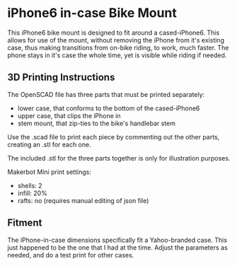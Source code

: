 iPhone6 in-case Bike Mount
===========
This iPhone6 bike mount is designed to fit around a cased-iPhone6.  This allows for use of the mount, without removing the iPhone from it's existing case, thus making transitions from on-bike riding, to work, much faster.  The phone stays in it's case the whole time, yet is visible while riding if needed.

## 3D Printing Instructions 

The OpenSCAD file has three parts that must be printed separately:
- lower case, that conforms to the bottom of the cased-iPhone6
- upper case, that clips the iPhone in
- stem mount, that zip-ties to the bike's handlebar stem

Use the .scad file to print each piece by commenting out the other parts, creating an .stl for each one.

The included .stl for the three parts together is only for illustration purposes.

Makerbot Mini print settings:
- shells: 2
- infill: 20%
- rafts: no (requires manual editing of json file)

## Fitment

The iPhone-in-case dimensions specifically fit a Yahoo-branded case.  This just happened to be the one that I had at the time.  Adjust the parameters as needed, and do a test print for other cases.


